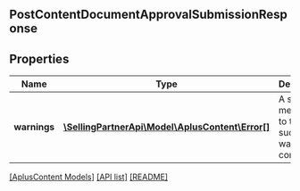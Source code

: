 ## PostContentDocumentApprovalSubmissionResponse

## Properties

Name | Type | Description | Notes
------------ | ------------- | ------------- | -------------
**warnings** | [**\SellingPartnerApi\Model\AplusContent\Error[]**](Error.md) | A set of messages to the user, such as warnings or comments. | [optional]

[[AplusContent Models]](../) [[API list]](../../Api) [[README]](../../../README.md)
